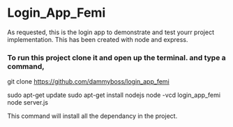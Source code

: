 # Login_App_Femi
As requested, this is the login app to demonstrate and test yourr project implementation. This has been created with node and express.

### To run this project clone it and open up the terminal. and type a command,
git clone https://github.com/dammyboss/login_app_femi

sudo apt-get update
sudo apt-get install nodejs
node -vcd login_app_femi
node server.js


This command will install all the dependancy in the project.
